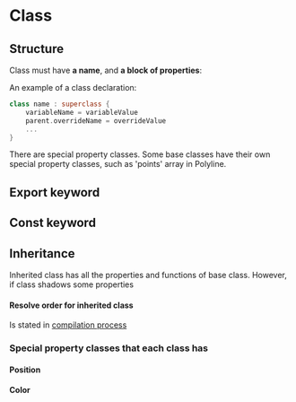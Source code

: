 # Class
## Structure
Class must have **a name**, and **a block of properties**:

An example of a class declaration:

``` kotlin
class name : superclass {
    variableName = variableValue
    parent.overrideName = overrideValue
    ...
}
```

There are special property classes. Some base classes have their own special property classes, such as 'points' array in Polyline.
## Export keyword

## Const keyword

## Inheritance
Inherited class has all the properties and functions of base class. However, if class shadows some properties
#### Resolve order for inherited class
Is stated in [compilation process](Compilation.md)
### Special property classes that each class has

#### Position

#### Color